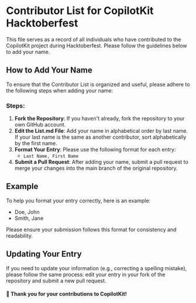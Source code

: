 # Contributor List for CopilotKit Hacktoberfest

This file serves as a record of all individuals who have contributed to the CopilotKit project during Hacktoberfest. Please follow the guidelines below to add your name.

## How to Add Your Name

To ensure that the Contributor List is organized and useful, please adhere to the following steps when adding your name:

### Steps:

1. **Fork the Repository**: If you haven't already, fork the repository to your own GitHub account.
2. **Edit the List.md File**: Add your name in alphabetical order by last name. If your last name is the same as another contributor, sort alphabetically by the first name.
3. **Format Your Entry**: Please use the following format for each entry:
   - `Last Name, First Name`
4. **Submit a Pull Request**: After adding your name, submit a pull request to merge your changes into the main branch of the original repository.

## Example

To help you format your entry correctly, here is an example:

- Doe, John
- Smith, Jane

Please ensure your submission follows this format for consistency and readability.

## Updating Your Entry

If you need to update your information (e.g., correcting a spelling mistake), please follow the same process: edit your entry in your fork of the repository and submit a new pull request.

#### 🤩 Thank you for your contributions to CopilotKit!
